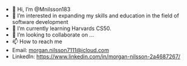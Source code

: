- 👋 Hi, I’m @Mnilsson183
- 👀 I’m interested in expanding my skills and education in the field of software development 
- 🌱 I’m currently learning Harvards CS50.
- 💞️ I’m looking to collaborate on ...
- 📫 How to reach me
-   Email: morgan.nilsson7111@icloud.com
-   LinkedIn: https://www.linkedin.com/in/morgan-nilsson-2a4687267/

<!---
Mnilsson183/Mnilsson183 is a ✨ special ✨ repository because its `README.md` (this file) appears on your GitHub profile.
You can click the Preview link to take a look at your changes.
--->
